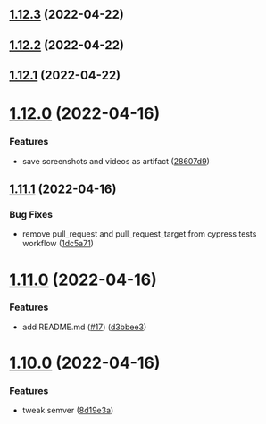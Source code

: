 ## [1.12.3](https://github.com/Dream-Work/cypress-typescript-eslint-prettier-template/compare/1.12.2...1.12.3) (2022-04-22)

## [1.12.2](https://github.com/Dream-Work/cypress-typescript-eslint-prettier-template/compare/1.12.1...1.12.2) (2022-04-22)

## [1.12.1](https://github.com/Dream-Work/cypress-typescript-eslint-prettier-template/compare/1.12.0...1.12.1) (2022-04-22)

# [1.12.0](https://github.com/Dream-Work/cypress-typescript-eslint-prettier-template/compare/1.11.1...1.12.0) (2022-04-16)


### Features

* save screenshots and videos as artifact ([28607d9](https://github.com/Dream-Work/cypress-typescript-eslint-prettier-template/commit/28607d97ffdc0f7bc894e8096d7ac71a4651edf7))

## [1.11.1](https://github.com/Dream-Work/cypress-typescript-eslint-prettier-template/compare/1.11.0...1.11.1) (2022-04-16)


### Bug Fixes

* remove pull_request and pull_request_target from cypress tests workflow ([1dc5a71](https://github.com/Dream-Work/cypress-typescript-eslint-prettier-template/commit/1dc5a714ba2690be22c66f5a68f94e092c40c21c))

# [1.11.0](https://github.com/Dream-Work/cypress-typescript-eslint-prettier-template/compare/1.10.0...1.11.0) (2022-04-16)


### Features

* add README.md ([#17](https://github.com/Dream-Work/cypress-typescript-eslint-prettier-template/issues/17)) ([d3bbee3](https://github.com/Dream-Work/cypress-typescript-eslint-prettier-template/commit/d3bbee304aae692d95b94a71a6460fc07283c8b5))

# [1.10.0](https://github.com/Dream-Work/cypress-typescript-eslint-prettier-template/compare/1.9.0...1.10.0) (2022-04-16)


### Features

* tweak semver ([8d19e3a](https://github.com/Dream-Work/cypress-typescript-eslint-prettier-template/commit/8d19e3ab911f2ff68b77737b351b75dad82a669b))
